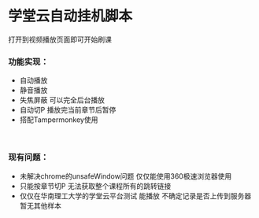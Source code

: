 <h1>学堂云自动挂机脚本</h1>
<p>打开到视频播放页面即可开始刷课</p>
    <h3>功能实现：</h3>
    <ul>
        <li>自动播放</li>
        <li>静音播放</li>
        <li>失焦屏蔽 可以完全后台播放</li>
        <li>自动切P 播放完当前章节后暂停</li>
        <li>搭配Tampermonkey使用</li>
    </ul>
    <br>
    <h3>现有问题：</h3>
    <ul>
        <li>未解决chrome的unsafeWindow问题 仅仅能使用360极速浏览器使用</li>
        <li>只能按章节切P 无法获取整个课程所有的跳转链接</li>
        <li>仅仅在华南理工大学的学堂云平台测试 能播放 不确定记录是否上传到服务器 暂无其他样本</li>
    </ul>
